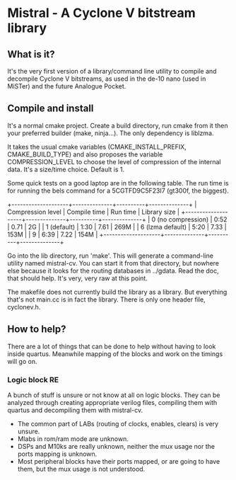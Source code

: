 # Mistral - A Cyclone V bitstream library

## What is it?

It's the very first version of a library/command line utility to
compile and decompile Cyclone V bitstreams, as used in the de-10 nano
(used in MiSTer) and the future Analogue Pocket.


## Compile and install

It's a normal cmake project.  Create a build directory, run cmake
<source directoty> from it then your preferred builder (make,
ninja...).  The only dependency is liblzma.

It takes the usual cmake variables (CMAKE_INSTALL_PREFIX,
CMAKE_BUILD_TYPE) and also proposes the variable COMPRESSION_LEVEL to
choose the level of compression of the internal data.  It's a
size/time choice.  Default is 1.

Some quick tests on a good laptop are in the following table.  The run
time is for running the bels command for a 5CGTFD9C5F23I7 (gt300f, the
biggest).

+--------------------+--------------+----------+--------------+
| Compression level  | Compile time | Run time | Library size |
+--------------------+--------------+----------+--------------+
| 0 (no compression) | 0:52         | 0.71     | 2G           |
| 1 (default)        | 1:30         | 7.61     | 269M         |
| 6 (lzma default)   | 5:20         | 7.33     | 153M         |
| 9                  | 6:39         | 7.22     | 154M         |
+--------------------+--------------+----------+--------------+


Go into the lib directory, run 'make'.  This will generate a
command-line utility named mistral-cv.  You can start it from that
directory, but nowhere else because it looks for the routing databases
in ../gdata.  Read the doc, that should help.  It's very, very raw at
this point.

The makefile does not currently build the library as a library.  But
everything that's not main.cc is in fact the library.  There is only
one header file, cyclonev.h.


## How to help?

There are a lot of things that can be done to help without having to
look inside quartus.  Meanwhile mapping of the blocks and work on the
timings will go on.

### Logic block RE

A bunch of stuff is unsure or not know at all on logic blocks.  They
can be analyzed through creating appropriate verilog files, compiling
them with quartus and decompiling them with mistral-cv.

* The common part of LABs (routing of clocks, enables, clears) is very unsure.
* Mlabs in rom/ram mode are unknown.
* DSPs and M10ks are really unknown, neither the mux usage nor the
  ports mapping is unknown.
* Most peripheral blocks have their ports mapped, or are going to have
  them, but the mux usage is not understood.
